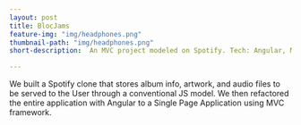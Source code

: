 ```yaml
---
layout: post
title: BlocJams
feature-img: "img/headphones.png"
thumbnail-path: "img/headphones.png"
short-description:  An MVC project modeled on Spotify. Tech: Angular, MVC, JS

---
```


We built a Spotify clone that stores album info, artwork, and audio files to be served to the User through a conventional JS model. We then refactored the entire application with Angular to a Single Page Application using MVC framework.
